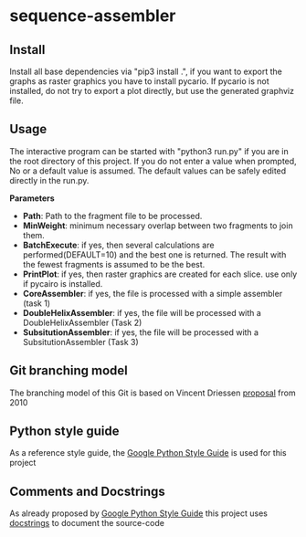 # sequence-assembler

## Install
Install all base dependencies via "pip3 install .", if you want to export the graphs as raster graphics you have to install pycario. If pycario is not installed, do not try to export a plot directly, but use the generated graphviz file.

## Usage
The interactive program can be started with "python3 run.py" if you are in the root directory of this project. If you do not enter a value when prompted, No or a default value is assumed. The default values can be safely edited directly in the run.py.

**Parameters**

* **Path**: Path to the fragment file to be processed.
* **MinWeight**: minimum necessary overlap between two fragments to join them.
* **BatchExecute**: if yes, then several calculations are performed(DEFAULT=10) and the best one is returned. The result with the fewest fragments is assumed to be the best.
* **PrintPlot**: if yes, then raster graphics are created for each slice. use only if pycairo is installed.
* **CoreAssembler**: if yes, the file is processed with a simple assembler (task 1)
* **DoubleHelixAssembler**: if yes, the file will be processed with a DoubleHelixAssembler (Task 2)
* **SubsitutionAssembler**: if yes, the file will be processed with a SubsitutionAssembler (Task 3)

## Git branching model
The branching model of this Git is based on Vincent Driessen [proposal](https://nvie.com/posts/a-successful-git-branching-model/) from 2010

## Python style guide
As a reference style guide, the [Google Python Style Guide](https://google.github.io/styleguide/pyguide.html) is used for this project

## Comments and Docstrings
As already proposed by [Google Python Style Guide](https://google.github.io/styleguide/pyguide.html) this project uses [docstrings](https://google.github.io/styleguide/pyguide.html#38-comments-and-docstrings)  to document the source-code